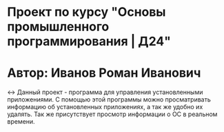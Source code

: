 # Проект по курсу "Основы промышленного программирования | Д24"
# Автор: Иванов Роман Иванович

<-> Данный проект - программа для управления установленными приложениями.
С помощью этой программы можно просматривать информацию об установленных
приложениях, а так же удобно их удалять. Так же присутствует просмотр
информации о ОС в реальном времени.
